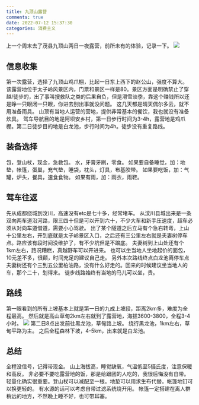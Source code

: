 ```yaml
---
title: 九顶山露营
comments: true
date: 2022-07-12 15:37:30
categories: 消费主义
---
```

上一个周末去了茂县九顶山两日一夜露营，前所未有的体验，记录一下。
![](https://i04.cc/r/202207130944993.JPG)
## 信息收集
第一次露营，选择了九顶山鸡爪棚，比起一日东上西下的赵公山，强度不算大。
该露营地位于太子岭风景区内，门票和景区一样是80。景区方面是明确禁止了穿越/徒步的，出了事叫搜救队之类的后果自负，但是滑雪淡季，靠这个赚钱所以还是睁一只眼闭一只眼，你进去别出事就没问题。
这几天都是晴天偶尔多云，就不用准备雨具。
山顶有当地人运营的营地，提供非常基本的餐饮，我也就没有准备炊具。
驾车导航目的地是阿坝安乡村，第一日步行时间为3-4h，露营地是鸡爪棚。第二日徒步目的地是白龙池，步行时间为4h。徒步没有重复路线。
## 装备选择
包，登山杖，现金，急救包。
水，牙膏牙刷，零食。
如果要自备睡觉，加：地垫，帐篷，蛋巢，充气垫，睡袋，枕头，灯具，布基胶带。
如果要吃饭，加：气罐，炉头，餐具，速食食物。
如果有雨，加：雨衣，雨鞋。
## 驾车往返
先从成都绕城到汶川，高速没有etc是七十多，经常堵车。
从汶川县城出来是一条双向两车道沿河路，限三四十但是可以开到六十，不少大车和新手压速度，超车必须从对向车道借道，需要小心驾驶。
出了某个隧道之后立马有个急右转弯，上山十公里左右，开到底就是太子岭景区入口，之后还有三公里左右就是夫妻树停车点。路应该有段时间没维护了，有不少坑但是不蹭底。
夫妻树到上山处还有个1km左右，路况糟糕，真越野车可以开进来。
也可以坐当地人坐地起价的面包，10元差不多，很颠，时间充足的建议自己走。
另外本次路线终点白龙池离停车点夫妻树还有个三到五公里柏油路，没有什么好走的。回来的时候建议坐当地人的车，那个二十，划得来。
徒步线路始终有当地的马儿可以坐，贵。
## 路线
第一眼看到的所有上坡基本上就是第一日的九成上坡段，距离2km多，难度为全程最高。
然后就是高山草甸2km左右就到了露营地，海拔3600-3800，全程3-4小时。
![](https://i04.cc/r/202207130944995.jpg)
第二日8点出发前往黑龙池，草甸路上坡。
绕行黑龙池，1km左右，草甸平路为主。
之后全程森林下坡，4-5km，出来就是白龙池。
## 总结
全程没信号，记得带现金。
山上海拔高，睡觉缺氧，气温低至5摄氏度，注意保暖和高反。
非必要不要吃露营地的饭，那是给跟团的人吃的，我很后悔没有自带。
轻量化确实很重要。登山杖可以减配至一根。地垫可以用求生布代替。帐篷地钉可以换更轻的。
有水源的话可以考虑自带过滤系统烧开用。
帐篷一定搭建在离人群稍远的地方，不然晚上睡不好，也可带耳塞。
